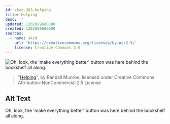 ```yaml
---
id: xkcd.383-helping
title: Helping
desc: ''
updated: 1202889600000
created: 1202889600000
sources:
  - name: xkcd
    url: 'https://creativecommons.org/licenses/by-nc/2.5/'
    license: Creative Commons 2.5
---
```

![Oh, look, the 'make everything better' button was here behind the bookshelf all along.](https://imgs.xkcd.com/comics/helping.png)
> "[Helping](https://xkcd.com/383/)", by Randall Munroe, licensed under Creative Commons Attribution-NonCommercial 2.5 License

## Alt Text
Oh, look, the 'make everything better' button was here behind the bookshelf all along.

